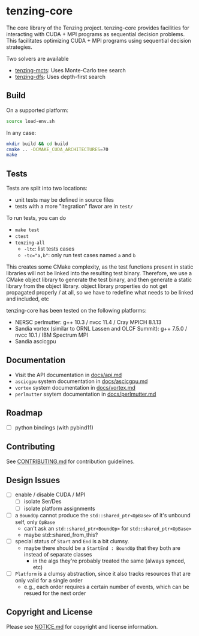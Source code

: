 # tenzing-core

The core library of the Tenzing project.
tenzing-core provides facilities for interacting with CUDA + MPI programs as sequential decision problems.
This facilitates optimizing CUDA + MPI programs using sequential decision strategies.

Two solvers are available
* [tenzing-mcts](https://github.com/sandialabs/tenzing-mcts):  Uses Monte-Carlo tree search
* [tenzing-dfs](https://github.com/sandialabs/tenzing-dfs): Uses depth-first search

## Build

On a supported platform:
```bash
source load-env.sh
```

In any case:
```bash
mkdir build && cd build
cmake .. -DCMAKE_CUDA_ARCHITECTURES=70
make
```

## Tests

Tests are split into two locations:
* unit tests may be defined in source files
* tests with a more "itegration" flavor are in `test/`

To run tests, you can do
* `make test`
* `ctest`
* `tenzing-all`
  * `-ltc`: list tests cases
  * `-tc="a,b"`: only run test cases named `a` and `b`

This creates some CMake complexity, as the test functions present in static libraries will not be linked into the resulting test binary.
Therefore, we use a CMake object library to generate the test binary, and then generate a static library from the object library.
object library properties do not get propagated properly / at all, so we have to redefine what needs to be linked and included, etc

tenzing-core has been tested on the following platforms:
* NERSC perlmutter: g++ 10.3 / nvcc 11.4 / Cray MPICH 8.1.13
* Sandia vortex (similar to ORNL Lassen and OLCF Summit): g++ 7.5.0 / nvcc 10.1 / IBM Spectrum MPI
* Sandia ascicgpu

## Documentation

* Visit the API documentation in [docs/api.md](docs/api.md)
* `ascicgpu` system documentation in [docs/ascicgpu.md](docs/ascicgpu.md)
* `vortex` system documentation in [docs/vortex.md](docs/vortex.md)
* `perlmutter` ssytem documentation in [docs/perlmutter.md](docs/perlmutter.md)

## Roadmap

- [ ] python bindings (with pybind11)

## Contributing

See [CONTRIBUTING.md](CONTRIBUTING.md) for contribution guidelines.

## Design Issues

- [ ] enable / disable CUDA / MPI
  - [ ] isolate Ser/Des
  - [ ] isolate platform assignments
- [ ] a `BoundOp` cannot produce the `std::shared_ptr<OpBase>` of it's unbound self, only `OpBase`
  - can't ask an `std::shared_ptr<BoundOp>` for `std::shared_ptr<OpBase>`
  - maybe std::shared_from_this?
- [ ] special status of `Start` and `End` is a bit clumsy.
  - maybe there should be a `StartEnd : BoundOp` that they both are instead of separate classes
    - in the algs they're probably treated the same (always synced, etc)
- [ ] `Platform` is a clumsy abstraction, since it also tracks resources that are only valid for a single order
   - e.g., each order requires a certain number of events, which can be resued for the next order

## Copyright and License

Please see [NOTICE.md](https://github.com/sandialabs/tenzing-core/blob/master/NOTICE.md) for copyright and license information.